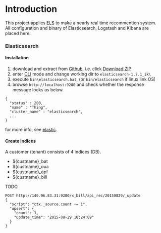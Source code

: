 # Introduction

This project applies [ELS](https://www.elastic.co/webinars/introduction-elk-stack) to make a nearly real time recommention system.   
All configuration and binary of Elasticsearch, Logstash and Kibana are placed here.

### Elasticsearch
#### Installation
1. download and extract from [Github](https://github.com/VenRaaS/elk.git), i.e. click [Download ZIP](https://github.com/VenRaaS/elk/archive/master.zip)
2. enter [CLI](https://en.wikipedia.org/wiki/Command-line_interface) mode and change working dir to `elasticsearch-1.7.1_ik\`
2. execute `bin\elasticsearch.bat`, (or `bin/elasticsearch` if linux link OS)
3. browse `http://localhost:9200` and check whether the response message looks as below.  
```
{
  "status" : 200,
  "name" : "Thing",
  "cluster_name" : "elasticsearch",
  ...
}
```
for more info, see [elastic](https://www.elastic.co/guide/en/elasticsearch/reference/current/setup.html). 
   
#### Create indices
A customer (tenant) consists of 4 indices (DB).
* ${custname}_bat
* ${custname}_oua
* ${custname}_opf
* ${custname}_bill

TODO
```
POST http://140.96.83.31:9200/x_bill/api_rec/20150829/_update
{
  "script": "ctx._source.count += 1",
  "upsert": {
    "count": 1,
    "update_time": "2015-08-29 10:24:09"
  }
}
```

